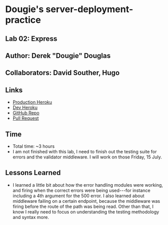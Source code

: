 # Dougie's server-deployment-practice

## Lab 02: Express

## Author: Derek "Dougie" Douglas

## Collaborators: David Souther, Hugo

## Links

- [Production Heroku](https://dougie-server-deploy-prod.herokuapp.com/)
- [Dev Heroku](https://dougie-server-deploy-dev.herokuapp.com/)
- [GitHub Repo](https://github.com/derekjdoug/server-deployment-practice)
- [Pull Request](https://github.com/derekjdoug/server-deployment-practice/pull/3)

## Time

- Total time: ~3 hours
- I am not finished with this lab, I need to finish out the testing suite for errors and the validator middleware. I will work on those Friday, 15 July.

## Lessons Learned

- I learned a little bit about how the error handling modules were working, and firing when the correct errors were being used---for instance including a 4th argument for the 500 error. I also learned about middleware failing on a certain endpoint, because the middleware was firing before the route of the path was being read. Other than that, I know I really need to focus on understanding the testing methodology and syntax more.
